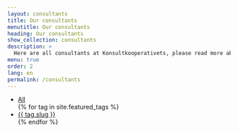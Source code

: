 ```yaml
---
layout: consultants
title: Our consultants
menutitle: Our consultants
heading: Our consultants
show_collection: consultants
description: >
  Here are all consultants at Konsultkooperativets, please read more about our experienced, professional and competent consultants. Click on the different compence links to filter the list.listan
menu: true
order: 2
lang: en
permalink: /consultants
---
```


<ul class="tags">
<li class="tag"><a href="/consultants">All</a></li>
{% for tag in site.featured_tags %} <li class="tag"><a href="/tag/{{ tag.slug }}">{{ tag.slug }}</a></li>{% endfor %}
</ul>

